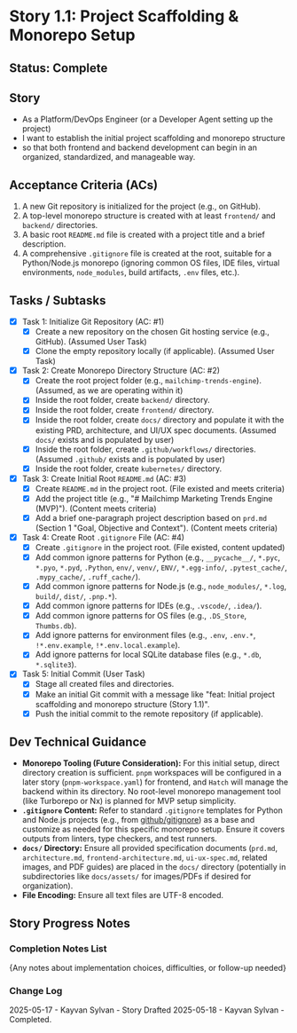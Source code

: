 # Story 1.1: Project Scaffolding & Monorepo Setup

## Status: Complete

## Story

- As a Platform/DevOps Engineer (or a Developer Agent setting up the project)
- I want to establish the initial project scaffolding and monorepo structure
- so that both frontend and backend development can begin in an organized, standardized, and manageable way.

## Acceptance Criteria (ACs)

1. A new Git repository is initialized for the project (e.g., on GitHub).
2. A top-level monorepo structure is created with at least `frontend/` and `backend/` directories.
3. A basic root `README.md` file is created with a project title and a brief description.
4. A comprehensive `.gitignore` file is created at the root, suitable for a Python/Node.js monorepo (ignoring common OS files, IDE files, virtual environments, `node_modules`, build artifacts, `.env` files, etc.).

## Tasks / Subtasks

- [x] Task 1: Initialize Git Repository (AC: #1)
  - [x] Create a new repository on the chosen Git hosting service (e.g., GitHub). (Assumed User Task)
  - [x] Clone the empty repository locally (if applicable). (Assumed User Task)
- [x] Task 2: Create Monorepo Directory Structure (AC: #2)
  - [x] Create the root project folder (e.g., `mailchimp-trends-engine`). (Assumed, as we are operating within it)
  - [x] Inside the root folder, create `backend/` directory.
  - [x] Inside the root folder, create `frontend/` directory.
  - [x] Inside the root folder, create `docs/` directory and populate it with the existing PRD, architecture, and UI/UX spec documents. (Assumed `docs/` exists and is populated by user)
  - [x] Inside the root folder, create `.github/workflows/` directories. (Assumed `.github/` exists and is populated by user)
  - [x] Inside the root folder, create `kubernetes/` directory.
- [x] Task 3: Create Initial Root `README.md` (AC: #3)
  - [x] Create `README.md` in the project root. (File existed and meets criteria)
  - [x] Add the project title (e.g., "# Mailchimp Marketing Trends Engine (MVP)"). (Content meets criteria)
  - [x] Add a brief one-paragraph project description based on `prd.md` (Section 1 "Goal, Objective and Context"). (Content meets criteria)
- [x] Task 4: Create Root `.gitignore` File (AC: #4)
  - [x] Create `.gitignore` in the project root. (File existed, content updated)
  - [x] Add common ignore patterns for Python (e.g., `__pycache__/`, `*.pyc`, `*.pyo`, `*.pyd`, `.Python`, `env/`, `venv/`, `ENV/`, `*.egg-info/`, `.pytest_cache/`, `.mypy_cache/`, `.ruff_cache/`).
  - [x] Add common ignore patterns for Node.js (e.g., `node_modules/`, `*.log`, `build/`, `dist/`, `.pnp.*`).
  - [x] Add common ignore patterns for IDEs (e.g., `.vscode/`, `.idea/`).
  - [x] Add common ignore patterns for OS files (e.g., `.DS_Store`, `Thumbs.db`).
  - [x] Add ignore patterns for environment files (e.g., `.env`, `.env.*`, `!*.env.example`, `!*.env.local.example`).
  - [x] Add ignore patterns for local SQLite database files (e.g., `*.db`, `*.sqlite3`).
- [x] Task 5: Initial Commit (User Task)
  - [x] Stage all created files and directories.
  - [x] Make an initial Git commit with a message like "feat: Initial project scaffolding and monorepo structure (Story 1.1)".
  - [x] Push the initial commit to the remote repository (if applicable).

## Dev Technical Guidance

- **Monorepo Tooling (Future Consideration):** For this initial setup, direct directory creation is sufficient. `pnpm` workspaces will be configured in a later story (`pnpm-workspace.yaml`) for frontend, and `Hatch` will manage the backend within its directory. No root-level monorepo management tool (like Turborepo or Nx) is planned for MVP setup simplicity.
- **`.gitignore` Content:** Refer to standard `.gitignore` templates for Python and Node.js projects (e.g., from [github/gitignore](https://github.com/github/gitignore)) as a base and customize as needed for this specific monorepo setup. Ensure it covers outputs from linters, type checkers, and test runners.
- **`docs/` Directory:** Ensure all provided specification documents (`prd.md`, `architecture.md`, `frontend-architecture.md`, `ui-ux-spec.md`, related images, and PDF guides) are placed in the `docs/` directory (potentially in subdirectories like `docs/assets/` for images/PDFs if desired for organization).
- **File Encoding:** Ensure all text files are UTF-8 encoded.

## Story Progress Notes

### Completion Notes List

{Any notes about implementation choices, difficulties, or follow-up needed}

### Change Log

2025-05-17 - Kayvan Sylvan - Story Drafted
2025-05-18 - Kayvan Sylvan - Completed.
